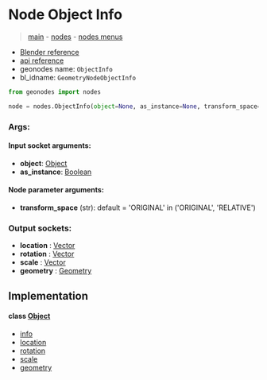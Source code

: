 # Node Object Info

> [main](../structure.md) - [nodes](nodes.md) - [nodes menus](nodes_menus.md)

- [Blender reference](https://docs.blender.org/manual/en/latest/modeling/geometry_nodes/input/object_info.html)
- [api reference](https://docs.blender.org/api/current/bpy.types.GeometryNodeObjectInfo.html)
- geonodes name: `ObjectInfo`
- bl_idname: `GeometryNodeObjectInfo`

```python
from geonodes import nodes

node = nodes.ObjectInfo(object=None, as_instance=None, transform_space='ORIGINAL')
```

### Args:

#### Input socket arguments:

- **object**: [Object](Object.md)
- **as_instance**: [Boolean](Boolean.md)

#### Node parameter arguments:

- **transform_space** (str): default = 'ORIGINAL' in ('ORIGINAL', 'RELATIVE')

### Output sockets:

- **location** : [Vector](Vector.md)
- **rotation** : [Vector](Vector.md)
- **scale** : [Vector](Vector.md)
- **geometry** : [Geometry](Geometry.md)

## Implementation

#### class [Object](Object.md)

 - [info](Object.md#info)
 - [location](Object.md#location)
 - [rotation](Object.md#rotation)
 - [scale](Object.md#scale)
 - [geometry](Object.md#geometry)
